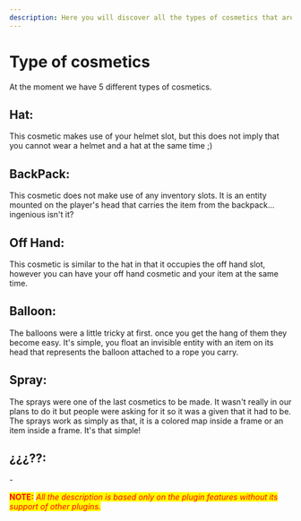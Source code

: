 ```yaml
---
description: Here you will discover all the types of cosmetics that are available.
---
```


# Type of cosmetics

At the moment we have 5 different types of cosmetics.

## Hat:

This cosmetic makes use of your helmet slot, but this does not imply that you cannot wear a helmet and a hat at the same time ;)

## BackPack:

This cosmetic does not make use of any inventory slots. It is an entity mounted on the player's head that carries the item from the backpack... ingenious isn't it?

## Off Hand:

This cosmetic is similar to the hat in that it occupies the off hand slot, however you can have your off hand cosmetic and your item at the same time.

## Balloon:

The balloons were a little tricky at first. once you get the hang of them they become easy. It's simple, you float an invisible entity with an item on its head that represents the balloon attached to a rope you carry.

## Spray:

The sprays were one of the last cosmetics to be made. It wasn't really in our plans to do it but people were asking for it so it was a given that it had to be.\
The sprays work as simply as that, it is a colored map inside a frame or an item inside a frame. It's that simple!

## ¿¿¿??:

\-

<mark style="color:red;">**NOTE:**</mark> <mark style="color:red;"></mark>_<mark style="color:red;">All the description is based only on the plugin features without its support of other plugins.</mark>_

